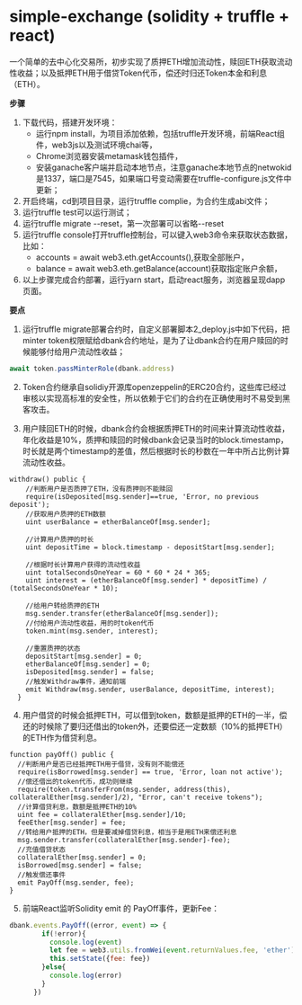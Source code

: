 # simple-exchange (solidity + truffle + react)
一个简单的去中心化交易所，初步实现了质押ETH增加流动性，赎回ETH获取流动性收益；以及抵押ETH用于借贷Token代币，偿还时归还Token本金和利息（ETH）。

**步骤**

1. 下载代码，搭建开发环境：
    - 运行npm install，为项目添加依赖，包括truffle开发环境，前端React组件，web3js以及测试环境chai等，
    - Chrome浏览器安装metamask钱包插件，
    - 安装ganache客户端并启动本地节点，注意ganache本地节点的netwokid是1337，端口是7545，如果端口号变动需要在truffle-configure.js文件中更新；
2. 开启终端，cd到项目目录，运行truffle complie，为合约生成abi文件；
3. 运行truffle test可以运行测试；
4. 运行truffle migrate --reset，第一次部署可以省略--reset
5. 运行truffle console打开truffle控制台，可以键入web3命令来获取状态数据，比如：
    - accounts = await web3.eth.getAccounts(),获取全部账户，
    - balance = await web3.eth.getBalance(account)获取指定账户余额，
6. 以上步骤完成合约部署，运行yarn start，启动react服务，浏览器呈现dapp页面。

**要点**

1. 运行truffle migrate部署合约时，自定义部署脚本2_deploy.js中如下代码，把minter token权限赋给dbank合约地址，是为了让dbank合约在用户赎回的时候能够付给用户流动性收益；
```javascript 
await token.passMinterRole(dbank.address)
```


2. Token合约继承自solidiy开源库openzeppelin的ERC20合约，这些库已经过审核以实现高标准的安全性，所以依赖于它们的合约在正确使用时不易受到黑客攻击。

3. 用户赎回ETH的时候，dbank合约会根据质押ETH的时间来计算流动性收益，年化收益是10%，质押和赎回的时候dbank会记录当时的block.timestamp，时长就是两个timestamp的差值，然后根据时长的秒数在一年中所占比例计算流动性收益。
```solidity 
withdraw() public {
    //判断用户是否质押了ETH，没有质押则不能赎回
    require(isDeposited[msg.sender]==true, 'Error, no previous deposit');
    //获取用户质押的ETH数额
    uint userBalance = etherBalanceOf[msg.sender]; 

    //计算用户质押的时长
    uint depositTime = block.timestamp - depositStart[msg.sender];
    
    //根据时长计算用户获得的流动性收益
    uint totalSecondsOneYear = 60 * 60 * 24 * 365;
    uint interest = (etherBalanceOf[msg.sender] * depositTime) / (totalSecondsOneYear * 10);

    //给用户转给质押的ETH
    msg.sender.transfer(etherBalanceOf[msg.sender]); 
    //付给用户流动性收益，用的时token代币
    token.mint(msg.sender, interest); 

    //重置质押的状态
    depositStart[msg.sender] = 0;
    etherBalanceOf[msg.sender] = 0;
    isDeposited[msg.sender] = false;
    //触发Withdraw事件，通知前端
    emit Withdraw(msg.sender, userBalance, depositTime, interest);
  }
  ```
  
  4. 用户借贷的时候会抵押ETH，可以借到token，数额是抵押的ETH的一半，偿还的时候除了要归还借出的token外，还要偿还一定数额（10%的抵押ETH）的ETH作为借贷利息。
  ```solidity 
  function payOff() public {
    //判断用户是否已经抵押ETH用于借贷，没有则不能偿还
    require(isBorrowed[msg.sender] == true, 'Error, loan not active');
    //偿还借出的token代币，成功则继续
    require(token.transferFrom(msg.sender, address(this), collateralEther[msg.sender]/2), "Error, can't receive tokens"); 
    //计算借贷利息，数额是抵押ETH的10%
    uint fee = collateralEther[msg.sender]/10; 
    feeEther[msg.sender] = fee;
    //转给用户抵押的ETH，但是要减掉借贷利息，相当于是用ETH来偿还利息
    msg.sender.transfer(collateralEther[msg.sender]-fee);
    //充值借贷状态
    collateralEther[msg.sender] = 0;
    isBorrowed[msg.sender] = false;
    //触发偿还事件
    emit PayOff(msg.sender, fee);
  }
  ```
  
  5. 前端React监听Solidity emit 的 PayOff事件，更新Fee：
  ```javascript 
  dbank.events.PayOff((error, event) => {
          if(!error){
            console.log(event)
            let fee = web3.utils.fromWei(event.returnValues.fee, 'ether')
            this.setState({fee: fee})
          }else{
            console.log(error)
          }
        })
   ```
